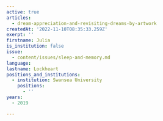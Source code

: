 ```yaml
---
active: true
articles:
  - dream-appreciation-and-revisiting-dreams-by-artwork
createdAt: '2022-11-10T08:35:33.259Z'
exerpt: ''
firstname: Julia
is_institution: false
issue:
  - content/issues/sleep-and-memory.md
language:
lastname: Lockheart
positions_and_institutions:
  - institution: Swansea University
    positions:
      - ''
years:
  - 2019

---
```

